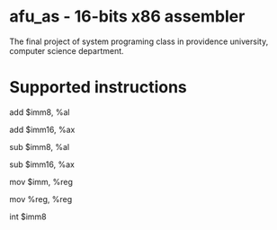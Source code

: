 # afu_as - 16-bits x86 assembler

The final project of system programing class in providence university, computer science department.

# Supported instructions

add $imm8, %al

add $imm16, %ax

sub $imm8, %al

sub $imm16, %ax

mov $imm, %reg

mov %reg, %reg

int $imm8
